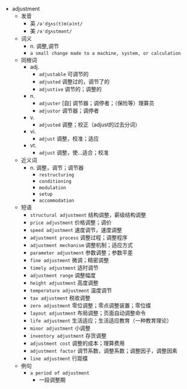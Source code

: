 - adjustment
  - 发音
    - 英 `/ə'dʒʌs(t)m(ə)nt/`
    - 美 `/ə'dʒʌstmənt/`
  - 词义
    - n. 调整,调节
    - `a small change made to a machine, system, or calculation`
  - 同根词
    - adj.
      - `adjustable` 可调节的
      - `adjusted` 调整过的，调节了的
      - `adjustive` 调节的；调整的
    - n.
      - `adjuster` [自] 调节器；调停者；（保险等）理算员
      - `adjustor` 调节器；调停者
    - v.
      - `adjusted` 调整；校正（adjust的过去分词）
    - vi.
      - `adjust` 调整，校准；适应
    - vt.
      - `adjust` 调整，使…适合；校准
  - 近义词
    - n. 调整，调节；调节器
      - `restructuring`
      - `conditioning`
      - `modulation`
      - `setup`
      - `accommodation`
  - 短语
    - `structural adjustment` 结构调整，薪级结构调整 
    - `price adjustment` 价格调整；调价 
    - `speed adjustment` 速度调节，速度调整 
    - `adjustment process` 调整过程；调整程序 
    - `adjustment mechanism` 调整机制；适应方式 
    - `parameter adjustment` 参数调整；参数平差 
    - `fine adjustment` 微调；精密调整 
    - `timely adjustment` 适时调节 
    - `adjustment range` 调整幅度 
    - `height adjustment` 高度调整 
    - `temperature adjustment` 温度调节 
    - `tax adjustment` 税收调整 
    - `zero adjustment` 零位调整；零点调整装置；零位蝶 
    - `layout adjustment` 布局调整；页面自动调整命令 
    - `life adjustment` 生活适应；生活适应教育（一种教育理论） 
    - `minor adjustment` 小调整 
    - `inventory adjustment` 存货调整 
    - `adjustment cost` 调整的成本；理算费用 
    - `adjustment factor` 调节系数，调整系数；调整因子，调整因素 
    - `line adjustment` 行距蝶 
  - 例句
    - `a period of adjustment`
      - 一段调整期

